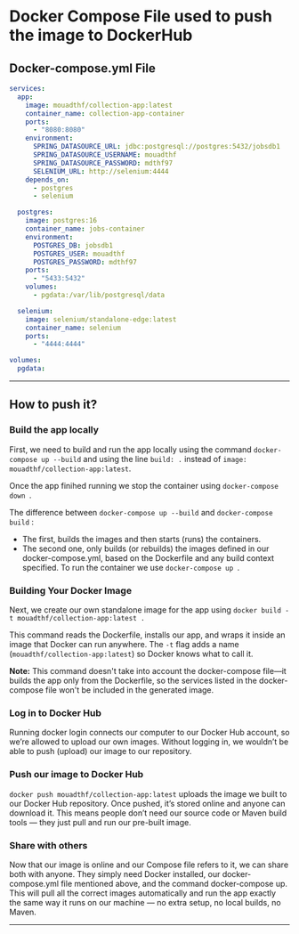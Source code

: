 # Docker Compose File used to push the image to DockerHub

## Docker-compose.yml File

```yaml
services:
  app:
    image: mouadthf/collection-app:latest
    container_name: collection-app-container
    ports:
      - "8080:8080"
    environment:
      SPRING_DATASOURCE_URL: jdbc:postgresql://postgres:5432/jobsdb1
      SPRING_DATASOURCE_USERNAME: mouadthf
      SPRING_DATASOURCE_PASSWORD: mdthf97
      SELENIUM_URL: http://selenium:4444
    depends_on:
      - postgres
      - selenium

  postgres:
    image: postgres:16
    container_name: jobs-container
    environment:
      POSTGRES_DB: jobsdb1
      POSTGRES_USER: mouadthf
      POSTGRES_PASSWORD: mdthf97
    ports:
      - "5433:5432"
    volumes:
      - pgdata:/var/lib/postgresql/data

  selenium:
    image: selenium/standalone-edge:latest
    container_name: selenium
    ports:
      - "4444:4444"

volumes:
  pgdata:
```

---

## How to push it?
### Build the app locally

First, we need to build and run the app locally using the command `docker-compose up --build` and using the line `build: .` instead of `image: mouadthf/collection-app:latest`. 

Once the app finihed running we stop the container using `docker-compose down
`.

The difference between `docker-compose up --build` and `docker-compose build` : 
* The first, builds the images and then starts (runs) the containers.
* The second one, only builds (or rebuilds) the images defined in our docker-compose.yml, based on the Dockerfile and any build context specified. To run the container we use `docker-compose up
`.

### Building Your Docker Image

Next, we create our own standalone image for the app using `docker build -t mouadthf/collection-app:latest .`

This command reads the Dockerfile, installs our app, and wraps it inside an image that Docker can run anywhere. The `-t` flag adds a name (`mouadthf/collection-app:latest`) so Docker knows what to call it. 

**Note:** This command doesn't take into account the docker-compose file—it builds the app only from the Dockerfile, so the services listed in the docker-compose file won't be included in the generated image.

### Log in to Docker Hub

Running docker login connects our computer to our Docker Hub account, so we’re allowed to upload our own images.
Without logging in, we wouldn’t be able to push (upload) our image to our repository.

### Push our image to Docker Hub

`docker push mouadthf/collection-app:latest` uploads the image we built to our Docker Hub repository.
Once pushed, it’s stored online and anyone can download it.
This means people don’t need our source code or Maven build tools — they just pull and run our pre-built image.

### Share with others

Now that our image is online and our Compose file refers to it, we can share both with anyone.
They simply need Docker installed, our docker-compose.yml file mentioned above, and the command docker-compose up.
This will pull all the correct images automatically and run the app exactly the same way it runs on our machine — no extra setup, no local builds, no Maven.

---
